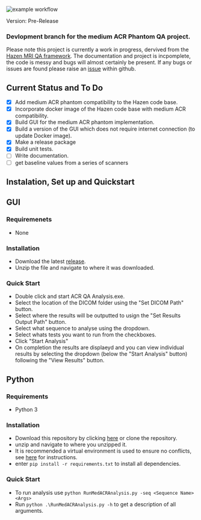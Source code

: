 ![example workflow](https://github.com/NHSH-MRI-Physics/Hazen-ScottishACR-Fork/actions/workflows/Run_UnitTests.yml/badge.svg)

Version: Pre-Release

### Devlopment branch for the medium ACR Phantom QA project. 
Please note this project is currently a work in progress, dervived from the [Hazen MRI QA framework](https://github.com/GSTT-CSC/hazen). The documentation and project is incpomplete, the code is messy and bugs will almost certainly be present. If any bugs or issues are found please raise an [issue](https://github.com/NHSH-MRI-Physics/Hazen-ScottishACR-Fork/issues) within github. 
## Current Status and To Do
- [x] Add medium ACR phantom compatibility to the Hazen code base.
- [x] Incorporate docker image of the Hazen code base with medium ACR compatibility.
- [x] Build GUI for the medium ACR phantom implementation.
- [x] Build a version of the GUI which does not require internet connection (to update Docker image).
- [x] Make a release package
- [x] Build unit tests.
- [ ] Write documentation.
- [ ] get baseline values from a series of scanners

## Instalation, Set up and Quickstart

## GUI 
### Requiremenets 
- None
### Installation
- Download the latest [release](https://github.com/NHSH-MRI-Physics/Hazen-ScottishACR-Fork/releases/latest).
- Unzip the file and navigate to where it was downloaded.
### Quick Start
- Double click and start ACR QA Analysis.exe.
- Select the location of the DICOM folder using the "Set DICOM Path" button.
- Select where the results will be outputted to usign the "Set Results Output Path" button.
- Select what sequence to analyse using the dropdown.
- Select whats tests you want to run from the checkboxes.
- Click "Start Analysis"
- On completion the results are displaeyd and you can view individual results by selecting the dropdown (below the "Start Analysis" button) following the "View Results" button.
## Python 
### Requirements 
- Python 3
### Installation
- Download this repository by clicking [here](https://github.com/NHSH-MRI-Physics/Hazen-ScottishACR-Fork/archive/refs/heads/main.zip) or clone the repository.
- unzip and navigate to where you unzipped it.
- It is recommended a virtual environment is used to ensure no conflicts, see [here](https://www.freecodecamp.org/news/how-to-setup-virtual-environments-in-python/) for instructions.
- enter `pip install -r requirements.txt` to install all dependencies. 
### Quick Start
- To run analysis use `python RunMedACRAnalysis.py -seq <Sequence Name> <Args>`
- Run `python .\RunMedACRAnalysis.py -h` to get a description of all arguments.
